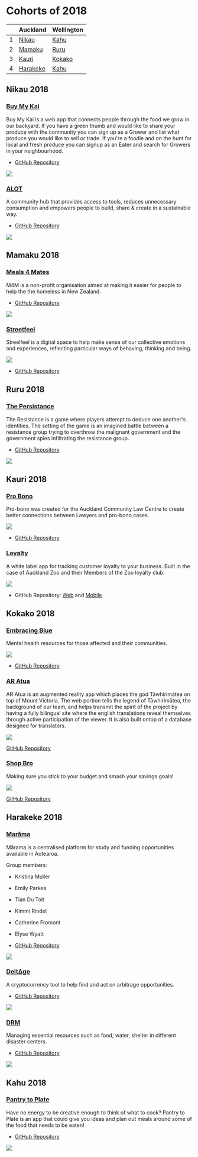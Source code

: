 # Cohorts of 2018

| | Auckland | Wellington |
|---|---|---|
| 1 | [Nikau](#nikau-2018) | [Kahu](#kahu-2018)
| 2 | [Mamaku](#mamaku-2018) | [Ruru](#ruru-2018)
| 3 | [Kauri](#kauri-2018) | [Kokako](#kokako-2018)
| 4 | [Harakeke](#harakeke-2018) | [Kahu](#kahu-2018)


Nikau 2018
---------

### [Buy My Kai](https://github.com/nikau-2018/Buy-My-Kai)

Buy My Kai is a web app that connects people through the food we grow in our backyard. If you have a green thumb and would like to share your produce with the community you can sign up as a Grower and list what produce you would like to sell or trade.
If you're a foodie and on the hunt for local and fresh produce you can signup as an Eater and search for Growers in your neighbourhood.

<!-- Group members:
*  -->

* [GitHub Repository](https://github.com/nikau-2018/Buy-My-Kai)

![](images/2018/buy-my-kai.png)


### [ALOT](https://alot.space/)

A community hub that provides access to tools, reduces unnecessary consumption and empowers people to build, share & create in a sustainable way.

<!-- Group members:
*  -->

* [GitHub Repository](https://github.com/nikau-2018/alot)

![](images/2018/ALOT.png)


Mamaku 2018
-----------

### [Meals 4 Mates](http://meals4mates.herokuapp.com/#/)

M4M is a non-profit organisation aimed at making it easier for people to help the the homeless in New Zealand.

<!-- Group members:
*  -->

* [GitHub Repository](https://github.com/mamaku-2018/Meals4Mates)

![](images/2018/meals-4-mates.png)


### [Streetfeel](http://streetfeel.herokuapp.com/#/)

Streelfeel is a digital space to help make sense of our collective emotions and experiences, reflecting particular ways of behaving, thinking and being.

<!-- Group members:
*  -->

![](images/2018/streetfeel.png)

* [GitHub Repository](https://github.com/mamaku-2018/Emotional_Map)


Ruru 2018
---------

### [The Persistance](http://the-persistence.herokuapp.com/)

The Resistance is a game where players attempt to deduce one another's identities. The setting of the game is an imagined battle between a resistance group trying to overthrow the malignant government and the government spies infiltrating the resistance group.

<!-- Group members:
*  -->

* [GitHub Repository](https://github.com/ruru-bootcamp-2018/Persistance)

![](images/2018/the-persistance)



Kauri 2018
----------

### [Pro Bono](http://pro-bono-test.herokuapp.com)

Pro-bono was created for the Auckland Community Law Centre to create better connections between Lawyers and pro-bono cases.
<!-- Group members:
*  -->


![](images/2018/pro-bono.png)

* [GitHub Repository](https://github.com/Kauri-2018/pro-bono)

### [Loyalty](https://github.com/Kauri-2018/loyalty-web)

A white label app for tracking customer loyalty to your business. Built in the case of Auckland Zoo and their Members of the Zoo loyalty club.

<!-- Group members:
*  -->

![](images/2018/loyalty-web.png)

* GitHub Repository: [Web](https://github.com/Kauri-2018/loyalty-web) and [Mobile](https://github.com/Kauri-2018/loyalty-app)


Kokako 2018
-----------

### [Embracing Blue](http://embracing-blue.herokuapp.com/)

Mental health resources for those affected and their communities.

<!-- Group members:
*  -->

![](images/2018/embracing-blue.png)

* [GitHub Repository](https://github.com/Kokako-2018/Embracing-Blue)

### [AR Atua](http://atua-web.herokuapp.com/)

AR Atua is an augmented reality app which places the god Tāwhirimātea on top of Mount Victoria. The web portion tells the legend of Tāwhirimātea, the background of our team, and helps transmit the spirit of the project by having a fully bilingual site where the english translations reveal themselves through active participation of the viewer. It is also built ontop of a database designed for translators.

<!-- Group members:
*  -->

![](images/2018/ar-atua.png)

[GitHub Repository](https://github.com/l-suzuki/atua-web)

### [Shop Bro](http://shopbro.herokuapp.com/#/)

Making sure you stick to your budget and smash your savings goals!

<!-- Group members:
*  -->

![](images/2018/shop-bro.png)

[GitHub Repository](https://github.com/Kokako-2018/ShopBro-2.0-mobile) 


Harakeke 2018
-------------

### [Marāma](http://www.marama.org.nz/)

Mārama is a centralised platform for study and funding opportunities available in Aotearoa.

Group members:
* Kristina Muller
* Emily Parkes
* Tian Du Toit
* Kimmi Rindel
* Catherine Fromont
* Elyse Wyatt

* [GitHub Repository](https://github.com/harakeke-2018/marama)

![](images/2018/marama.png)


### [DeltΔge](http://http://deltage.herokuapp.com/LiveApp)

A cryptocurrency tool to help find and act on arbitrage opportunities.

<!-- Group members:
*  -->

* [GitHub Repository](https://github.com/TylerGriffin99/Deltage/tree/deployment)

![](images/2018/deltage.png)


### [DRM](https://github.com/harakeke-2018/drm)

Managing essential resources such as food, water, shelter in different disaster centers.

<!-- Group members:
*  -->

* [GitHub Repository](https://github.com/harakeke-2018/drm)

![](images/2018/drm.png)



Kahu 2018
---------

### [Pantry to Plate](http://pantry-to-plate.herokuapp.com/)

Have no energy to be creative enough to think of what to cook? Pantry to Plate is an app that could give you ideas and plan out meals around some of the food that needs to be eaten!

<!-- Group members:
*  -->

* [GitHub Repository](https://github.com/kahu-2018/anything-but-a-pantry-manager)

![](images/2018/pantry-to-plate.png)
